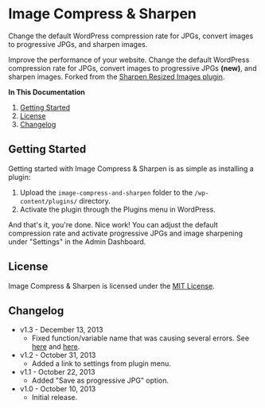 # Image Compress & Sharpen

Change the default WordPress compression rate for JPGs, convert images to progressive JPGs, and sharpen images.

Improve the performance of your website. Change the default WordPress compression rate for JPGs, convert images to progressive JPGs **(new)**, and sharpen images. Forked from the [Sharpen Resized Images plugin](http://wordpress.org/plugins/sharpen-resized-images/).

**In This Documentation**

1. [Getting Started](#getting-started)
2. [License](#license)
3. [Changelog](#changelog)



## Getting Started

Getting started with Image Compress & Sharpen is as simple as installing a plugin:

1. Upload the `image-compress-and-sharpen` folder to the `/wp-content/plugins/` directory.
2. Activate the plugin through the Plugins menu in WordPress.

And that's it, you're done. Nice work! You can adjust the default compression rate and activate progressive JPGs and image sharpening under "Settings" in the Admin Dashboard.



## License

Image Compress & Sharpen is licensed under the [MIT License](http://gomakethings.com/mit/).



## Changelog

* v1.3 - December 13, 2013
	* Fixed function/variable name that was causing several errors. See [here](https://github.com/cferdinandi/image-compress-and-sharpen/issues/3) and [here](https://github.com/cferdinandi/image-compress-and-sharpen/issues/2).
* v1.2 - October 31, 2013
	* Added a link to settings from plugin menu.
* v1.1 - October 22, 2013
	* Added "Save as progressive JPG" option.
* v1.0 - October 10, 2013
	* Initial release.